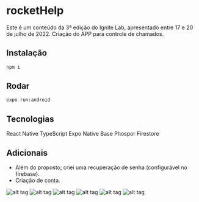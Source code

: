 # rocketHelp

Este é um conteúdo da 3ª edição do Ignite Lab, apresentado entre 17 e 20 de julho de 2022.
Criação do APP para controle de chamados.

## Instalação

```bash
npm i
```

## Rodar

```bash
expo run:android
```

## Tecnologias
React Native
TypeScript
Expo
Native Base
Phospor
Firestore

## Adicionais
- Além do proposto, criei uma recuperação de senha (configurável no firebase).
- Criação de conta.

![alt tag](https://github.com/leoeek/rocketHelp/blob/master/_material/1.png)
![alt tag](https://github.com/leoeek/rocketHelp/blob/master/_material/2.png)
![alt tag](https://github.com/leoeek/rocketHelp/blob/master/_material/3.png)
![alt tag](https://github.com/leoeek/rocketHelp/blob/master/_material/4.png)
![alt tag](https://github.com/leoeek/rocketHelp/blob/master/_material/6.png)
![alt tag](https://github.com/leoeek/rocketHelp/blob/master/_material/5.png)
